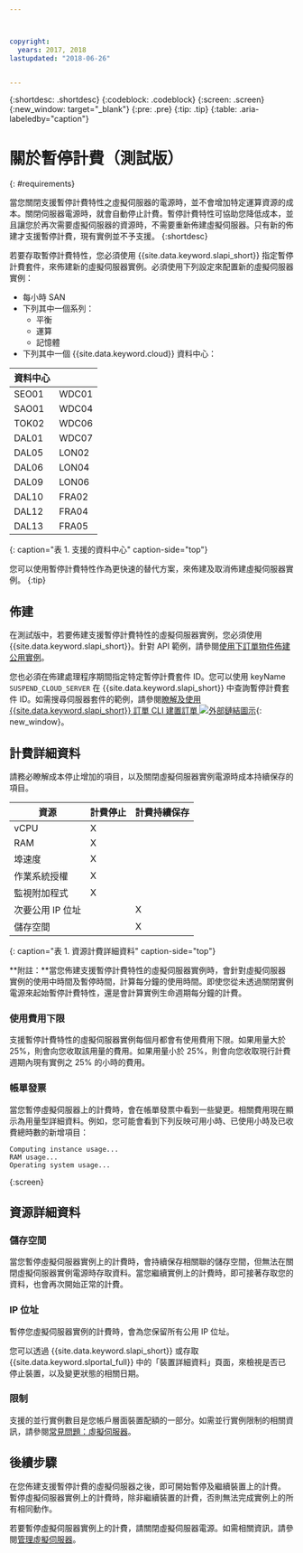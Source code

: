 ```yaml
---



copyright:
  years: 2017, 2018
lastupdated: "2018-06-26"


---
```


{:shortdesc: .shortdesc}
{:codeblock: .codeblock}
{:screen: .screen}
{:new_window: target="_blank"}
{:pre: .pre}
{:tip: .tip}
{:table: .aria-labeledby="caption"}

# 關於暫停計費（測試版）
{: #requirements}

當您關閉支援暫停計費特性之虛擬伺服器的電源時，並不會增加特定運算資源的成本。關閉伺服器電源時，就會自動停止計費。暫停計費特性可協助您降低成本，並且讓您於再次需要虛擬伺服器的資源時，不需要重新佈建虛擬伺服器。只有新的佈建才支援暫停計費，現有實例並不予支援。
{:shortdesc}

若要存取暫停計費特性，您必須使用 {{site.data.keyword.slapi_short}} 指定暫停計費套件，來佈建新的虛擬伺服器實例。必須使用下列設定來配置新的虛擬伺服器實例：

* 每小時 SAN
* 下列其中一個系列：
  * 平衡
  * 運算
  * 記憶體
* 下列其中一個 {{site.data.keyword.cloud}} 資料中心：

|資料中心              |         |
| ------------ | ------- | 
|SEO01  |WDC01   |
|SAO01  |WDC04  |
|TOK02  |WDC06  |
|DAL01        |WDC07  |
|DAL05         |LON02         |
|DAL06         |LON04         |
|DAL09         |LON06   |
|DAL10         |FRA02         |
|DAL12         |  FRA04  |
|DAL13         |  FRA05  |
{: caption="表 1. 支援的資料中心" caption-side="top"}

您可以使用暫停計費特性作為更快速的替代方案，來佈建及取消佈建虛擬伺服器實例。
{:tip}

## 佈建

在測試版中，若要佈建支援暫停計費特性的虛擬伺服器實例，您必須使用 {{site.data.keyword.slapi_short}}。針對 API 範例，請參閱[使用下訂單物件佈建公用實例](../vsi/vsi_provision_api.html#provisioning-a-public-instance-using-place-order-object)。 

您也必須在佈建處理程序期間指定特定暫停計費套件 ID。您可以使用 keyName `SUSPEND_CLOUD_SERVER` 在 {{site.data.keyword.slapi_short}} 中查詢暫停計費套件 ID。如需搜尋伺服器套件的範例，請參閱[瞭解及使用 {{site.data.keyword.slapi_short}} 訂單 CLI 建置訂單 ![外部鏈結圖示](../icons/launch-glyph.svg "外部鏈結圖示")](https://softlayer.github.io/article/understanding-ordering/){: new_window}。

## 計費詳細資料

請務必瞭解成本停止增加的項目，以及關閉虛擬伺服器實例電源時成本持續保存的項目。

| 資源                          | 計費停止          | 計費持續保存     |
| ----------------------------- | ----------------- | ---------------- |
|vCPU|X|                  |
|RAM|X|                  |
|埠速度|X|                  |
| 作業系統授權                  |X|                  |
| 監視附加程式                  |X|                  |
| 次要公用 IP 位址              |                   |X|
|儲存空間|                   |X|
{: caption="表 1. 資源計費詳細資料" caption-side="top"}   

**附註：**當您佈建支援暫停計費特性的虛擬伺服器實例時，會針對虛擬伺服器實例的使用中時間及暫停時間，計算每分鐘的使用時間。即使您從未透過關閉實例電源來起始暫停計費特性，還是會計算實例生命週期每分鐘的計費。 

### 使用費用下限
支援暫停計費特性的虛擬伺服器實例每個月都會有使用費用下限。如果用量大於 25%，則會向您收取該用量的費用。如果用量小於 25%，則會向您收取現行計費週期內現有實例之 25% 的小時的費用。 

### 帳單發票
當您暫停虛擬伺服器上的計費時，會在帳單發票中看到一些變更。相關費用現在顯示為用量型詳細資料。例如，您可能會看到下列反映可用小時、已使用小時及已收費總時數的新增項目：

```
Computing instance usage...
RAM usage...
Operating system usage...
```
{:screen}

## 資源詳細資料

### 儲存空間

當您暫停虛擬伺服器實例上的計費時，會持續保存相關聯的儲存空間，但無法在關閉虛擬伺服器實例電源時存取資料。當您繼續實例上的計費時，即可接著存取您的資料，也會再次開始正常的計費。

### IP 位址

暫停您虛擬伺服器實例的計費時，會為您保留所有公用 IP 位址。

您可以透過 {{site.data.keyword.slapi_short}} 或存取 {{site.data.keyword.slportal_full}} 中的「裝置詳細資料」頁面，來檢視是否已停止裝置，以及變更狀態的相關日期。

### 限制

支援的並行實例數目是您帳戶層面裝置配額的一部分。如需並行實例限制的相關資訊，請參閱[常見問題：虛擬伺服器](vsi_faqs_vs.html#concurrent)。

## 後續步驟
在您佈建支援暫停計費的虛擬伺服器之後，即可開始暫停及繼續裝置上的計費。
暫停虛擬伺服器實例上的計費時，除非繼續裝置的計費，否則無法完成實例上的所有相同動作。

若要暫停虛擬伺服器實例上的計費，請關閉虛擬伺服器電源。如需相關資訊，請參閱[管理虛擬伺服器](vsi_managing.html)。
